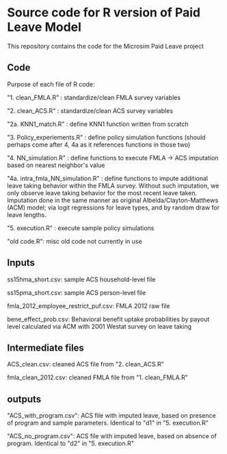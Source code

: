# Source code for R version of Paid Leave Model 

This repository contains the code for the Microsim Paid Leave project

## Code
Purpose of each file of R code:

"1. clean_FMLA.R" : standardize/clean FMLA survey variables

"2. clean_ACS.R"  : standardize/clean ACS survey variables

"2a. KNN1_match.R" : define KNN1 function written from scratch

"3. Policy_experiements.R" : define policy simulation functions (should perhaps come after 4, 4a as it references functions in those two)

"4. NN_simulation.R" : define functions to execute FMLA -> ACS imputation based on nearest neighbor's value

"4a. intra_fmla_NN_simulation.R" : define functions to impute additional leave taking behavior within the FMLA survey. Without such imputation, we only observe leave taking behavior for the most recent leave taken. Imputation done in the same manner as original Albelda/Clayton-Matthews (ACM) model; via logit regressions for leave types, and by random draw for leave lengths.

"5. execution.R" : execute sample policy simulations 

"old code.R": misc old code not currently in use

## Inputs
ss15hma_short.csv: sample ACS household-level file

ss15pma_short.csv: sample ACS person-level file

fmla_2012_employee_restrict_puf.csv: FMLA 2012 raw file

bene_effect_prob.csv: Behavioral benefit uptake probabilities by payout level calculated via ACM with 2001 Westat survey on leave taking

## Intermediate files
ACS_clean.csv: cleaned ACS file from "2. clean_ACS.R"

fmla_clean_2012.csv: cleaned FMLA file from "1. clean_FMLA.R"

## outputs
"ACS_with_program.csv": ACS file with imputed leave, based on presence of program and sample parameters. Identical to "d1" in "5. execution.R"

"ACS_no_program.csv": ACS file with imputed leave, based on absence of program. Identical to "d2" in "5. execution.R"
